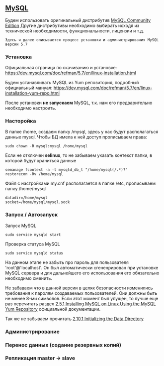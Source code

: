 ## [MySQL](https://www.mysql.com/)

Будем использовать оригинальный дистрибутив [MySQL Community Edition](https://www.mysql.com/products/community/) 
Другие дистрибутивы необходимо выбирать исходя из технической необходимости, функциональности, лицензии и т.д.
~~~
Здесь и далее описывается процесс установки и администрирования MySQL версии 5.7
~~~

### Установка
Официальная страница по скачиванию и установке: https://dev.mysql.com/doc/refman/5.7/en/linux-installation.html

Будем устанавливать MySQL из Yum репозитория, подробный официальный мануал: https://dev.mysql.com/doc/refman/5.7/en/linux-installation-yum-repo.html

После установки **не запускаем** MySQL, т.к. нам его предварительно необходимо настроить.

### Насторойка
В папке /home, создаем папку /mysql, здесь у нас будут располагаться данные mysql.
Чтобы БД имела к ней доступ прописываем права: 
~~~
sudo chown -R mysql:mysql /home/mysql
~~~
Если не отключен **selinux**, то не забываем указать контекст папки, в которой будут храниться данные
~~~
semanage fcontext -a -t mysqld_db_t "/home/mysql(/.*)?"
restorecon -Rv /home/mysql
~~~

Файл с настройками my.cnf располагается в папке /etc, прописываем папку /home/mysql 
~~~
datadir=/home/mysql
socket=/home/mysql/mysql.sock

~~~

### Запуск /  Автозапуск
Запуск MySQL 
~~~
sudo service mysqld start
~~~
Проверка статуса MySQL 
~~~
sudo service mysqld status
~~~

На данном этапе не забыть про пароль для пользователя 'root'@'localhost'. Он был автоматически сгененрирован при установке MySQL сервера и для дальнейшего его использования его обязательно необходимо сменить.

Не забаваем что в данной версии в целях безопасности изменились требования к паролям создаваемых пользователей.
Они должны быть не менее 8-ми символов.
Если этот момент был упущен, то лучше еще раз перечитать раздел [2.5.1 Installing MySQL on Linux Using the MySQL Yum Repository](https://dev.mysql.com/doc/refman/5.7/en/linux-installation-yum-repo.html) официальной документации. 

Так же не забываем прочитать [2.10.1 Initializing the Data Directory](https://dev.mysql.com/doc/refman/5.7/en/data-directory-initialization.html)

 

### Администрирование


### Перенос данных (содание резервных копий)


### Репликация master -> slave

